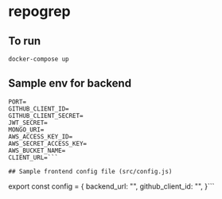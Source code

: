 # repogrep

## To run
```docker-compose up```

## Sample env for backend
```
PORT=
GITHUB_CLIENT_ID=
GITHUB_CLIENT_SECRET=
JWT_SECRET=
MONGO_URI=
AWS_ACCESS_KEY_ID=
AWS_SECRET_ACCESS_KEY=
AWS_BUCKET_NAME=
CLIENT_URL=```

## Sample frontend config file (src/config.js)
```
export const config = {
    backend_url: "",
    github_client_id: "",
}```